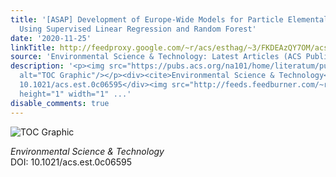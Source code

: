 ```yaml
---
title: '[ASAP] Development of Europe-Wide Models for Particle Elemental Composition
  Using Supervised Linear Regression and Random Forest'
date: '2020-11-25'
linkTitle: http://feedproxy.google.com/~r/acs/esthag/~3/FKDEAzQY7OM/acs.est.0c06595
source: 'Environmental Science & Technology: Latest Articles (ACS Publications)'
description: '<p><img src="https://pubs.acs.org/na101/home/literatum/publisher/achs/journals/content/esthag/0/esthag.ahead-of-print/acs.est.0c06595/20201125/images/medium/es0c06595_0004.gif"
  alt="TOC Graphic"/></p><div><cite>Environmental Science & Technology</cite></div><div>DOI:
  10.1021/acs.est.0c06595</div><img src="http://feeds.feedburner.com/~r/acs/esthag/~4/FKDEAzQY7OM"
  height="1" width="1" ...'
disable_comments: true
---
```

<p><img src="https://pubs.acs.org/na101/home/literatum/publisher/achs/journals/content/esthag/0/esthag.ahead-of-print/acs.est.0c06595/20201125/images/medium/es0c06595_0004.gif" alt="TOC Graphic"/></p><div><cite>Environmental Science & Technology</cite></div><div>DOI: 10.1021/acs.est.0c06595</div><img src="http://feeds.feedburner.com/~r/acs/esthag/~4/FKDEAzQY7OM" height="1" width="1" ...